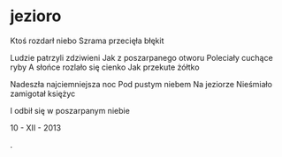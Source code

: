 # jezioro

Ktoś rozdarł niebo
Szrama przecięła błękit

Ludzie patrzyli zdziwieni
Jak z poszarpanego otworu
Poleciały cuchące ryby
A słońce rozlało się cienko
Jak przekute żółtko

Nadeszła najciemniejsza noc
Pod pustym niebem
Na jeziorze 
Nieśmiało zamigotał księżyc

I odbił się w poszarpanym niebie



10 - XII - 2013



.